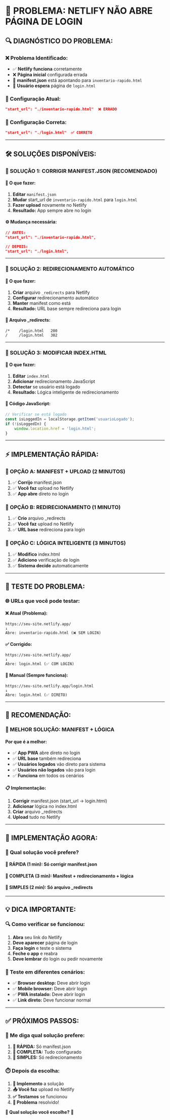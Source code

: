 # 🚨 **PROBLEMA: NETLIFY NÃO ABRE PÁGINA DE LOGIN**

## 🔍 **DIAGNÓSTICO DO PROBLEMA:**

### **❌ Problema Identificado:**
- ✅ **Netlify funciona** corretamente
- ❌ **Página inicial** configurada errada
- 🎯 **manifest.json** está apontando para `inventario-rapido.html`
- 🎯 **Usuário espera** página de `login.html`

### **📁 Configuração Atual:**
```json
"start_url": "./inventario-rapido.html"  ❌ ERRADO
```

### **📁 Configuração Correta:**
```json
"start_url": "./login.html"  ✅ CORRETO
```

---

## 🛠️ **SOLUÇÕES DISPONÍVEIS:**

### **🚀 SOLUÇÃO 1: CORRIGIR MANIFEST.JSON (RECOMENDADO)**

#### **📝 O que fazer:**
1. **Editar** `manifest.json`
2. **Mudar** start_url de `inventario-rapido.html` para `login.html`
3. **Fazer upload** novamente no Netlify
4. **Resultado:** App sempre abre no login

#### **⚙️ Mudança necessária:**
```json
// ANTES:
"start_url": "./inventario-rapido.html",

// DEPOIS:
"start_url": "./login.html",
```

---

### **🔄 SOLUÇÃO 2: REDIRECIONAMENTO AUTOMÁTICO**

#### **📝 O que fazer:**
1. **Criar** arquivo `_redirects` para Netlify
2. **Configurar** redirecionamento automático
3. **Manter** manifest como está
4. **Resultado:** URL base sempre redireciona para login

#### **📄 Arquivo _redirects:**
```
/*    /login.html   200
/     /login.html   302
```

---

### **🎯 SOLUÇÃO 3: MODIFICAR INDEX.HTML**

#### **📝 O que fazer:**
1. **Editar** `index.html`
2. **Adicionar** redirecionamento JavaScript
3. **Detectar** se usuário está logado
4. **Resultado:** Lógica inteligente de redirecionamento

#### **🔧 Código JavaScript:**
```javascript
// Verificar se está logado
const isLoggedIn = localStorage.getItem('usuarioLogado');
if (!isLoggedIn) {
    window.location.href = 'login.html';
}
```

---

## ⚡ **IMPLEMENTAÇÃO RÁPIDA:**

### **🎯 OPÇÃO A: MANIFEST + UPLOAD (2 MINUTOS)**
1. ✅ **Corrijo** manifest.json
2. ✅ **Você faz** upload no Netlify
3. ✅ **App abre** direto no login

### **🎯 OPÇÃO B: REDIRECIONAMENTO (1 MINUTO)**
1. ✅ **Crio** arquivo _redirects
2. ✅ **Você faz** upload no Netlify
3. ✅ **URL base** redireciona para login

### **🎯 OPÇÃO C: LÓGICA INTELIGENTE (3 MINUTOS)**
1. ✅ **Modifico** index.html
2. ✅ **Adiciono** verificação de login
3. ✅ **Sistema decide** automaticamente

---

## 📱 **TESTE DO PROBLEMA:**

### **🌐 URLs que você pode testar:**

#### **❌ Atual (Problema):**
```
https://seu-site.netlify.app/
↓
Abre: inventario-rapido.html (❌ SEM LOGIN)
```

#### **✅ Corrigido:**
```
https://seu-site.netlify.app/
↓
Abre: login.html (✅ COM LOGIN)
```

#### **🔧 Manual (Sempre funciona):**
```
https://seu-site.netlify.app/login.html
↓
Abre: login.html (✅ DIRETO)
```

---

## 🚀 **RECOMENDAÇÃO:**

### **🎯 MELHOR SOLUÇÃO: MANIFEST + LÓGICA**

#### **Por que é a melhor:**
- ✅ **App PWA** abre direto no login
- ✅ **URL base** também redireciona
- ✅ **Usuários logados** vão direto para sistema
- ✅ **Usuários não logados** vão para login
- ✅ **Funciona** em todos os cenários

#### **📋 Implementação:**
1. **Corrigir** manifest.json (start_url → login.html)
2. **Adicionar** lógica no index.html
3. **Criar** arquivo _redirects
4. **Upload** tudo no Netlify

---

## 🔧 **IMPLEMENTAÇÃO AGORA:**

### **📁 Qual solução você prefere?**

#### **🚀 RÁPIDA (1 min):** Só corrigir manifest.json
#### **🎯 COMPLETA (3 min):** Manifest + redirecionamento + lógica
#### **🔄 SIMPLES (2 min):** Só arquivo _redirects

---

## 💡 **DICA IMPORTANTE:**

### **🔍 Como verificar se funcionou:**
1. **Abra** seu link do Netlify
2. **Deve aparecer** página de login
3. **Faça login** e teste o sistema
4. **Feche o app** e reabra
5. **Deve lembrar** do login ou pedir novamente

### **📱 Teste em diferentes cenários:**
- ✅ **Browser desktop:** Deve abrir login
- ✅ **Mobile browser:** Deve abrir login  
- ✅ **PWA instalado:** Deve abrir login
- ✅ **Link direto:** Deve funcionar normal

---

## ✅ **PRÓXIMOS PASSOS:**

### **🎯 Me diga qual solução prefere:**
1. **🚀 RÁPIDA:** Só manifest.json
2. **🎯 COMPLETA:** Tudo configurado
3. **🔄 SIMPLES:** Só redirecionamento

### **⏱️ Depois da escolha:**
1. **📝 Implemento** a solução
2. **📤 Você faz** upload no Netlify
3. **✅ Testamos** se funcionou
4. **🎉 Problema** resolvido!

**🎯 Qual solução você escolhe?** 🚀
